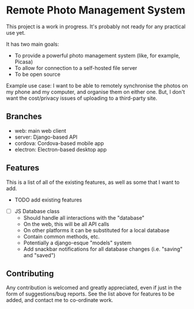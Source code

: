 # Remote Photo Management System

This project is a work in progress. It's probably not ready for any practical use yet.

It has two main goals:
- To provide a powerful photo management system (like, for example, Picasa)
- To allow for connection to a self-hosted file server
- To be open source

Example use case: I want to be able to remotely synchronise the photos on my phone and my computer, and organise them on either one. But, I don't want the cost/privacy issues of uploading to a third-party site.

## Branches

- web: main web client
- server: Django-based API
- cordova: Cordova-based mobile app
- electron: Electron-based desktop app

## Features

This is a list of all of the existing features, as well as some that I want to add.

- TODO add existing features
- [ ] JS Database class
	- Should handle all interactions with the "database"
    - On the web, this will be all API calls
	- On other platforms it can be substituted for a local database
	- Contain common methods, etc.
	- Potentially a django-esque "models" system
	- Add snackbar notifications for all database changes (i.e. "saving" and "saved")

## Contributing

Any contribution is welcomed and greatly appreciated, even if just in the form of suggestions/bug reports. See the list above for features to be added, and contact me to co-ordinate work.
